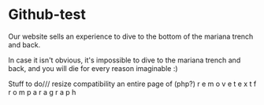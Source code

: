 # Github-test
Our website sells an experience to dive to the bottom of the mariana trench and back.

In case it isn't obvious, it's impossible to dive to the mariana trench and back, and you will die for every reason imaginable :)

Stuff to do///
resize compatibility
an entire page of (php?)
r e m o v e t e x t f r o m p a r a g r a p h
